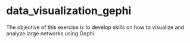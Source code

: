 # data_visualization_gephi
The objective of this exercise is to develop skills on how to visualize and analyze large networks using Gephi. 
